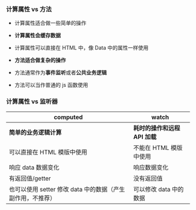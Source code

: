 ### 计算属性 vs 方法

- 计算属性适合做一些简单的操作
- **计算属性会缓存数据**
- 计算属性可以直接在 HTML 中，像 Data 中的属性一样使用

- **方法适合做复杂的操作**
- 方法通常作为**事件监听**或者**公共业务逻辑**
- 方法可以当作普通的 js 函数使用

### 计算属性 vs 监听器

| computed                                                     | watch                     |
| ------------------------------------------------------------ | ------------------------- |
| **简单的业务逻辑计算**                                           | **耗时的操作和远程 API 加载** |
| 可以直接在 HTML 模版中使用                                   | 不能在 HTML 模版中使用    |
| 响应 data 数据变化                                           | 响应数据变化              |
| 有返回值/getter                                              | 没有返回值                |
| 也可以使用 setter 修改 data 中的数据（产生副作用，不推荐） | 可以修改 data 中的数据    |
